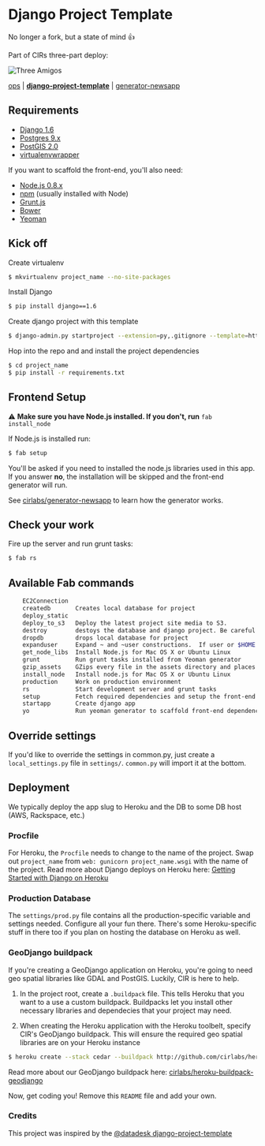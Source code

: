 # Django Project Template

No longer a fork, but a state of mind :thumbsup:

Part of CIRs three-part deploy:

![Three Amigos](http://collider.com/wp-content/uploads/three-amigos-blu-ray-slice.jpg)

[ops](https://github.com/BayCitizen/ops) | [**django-project-template**](https://github.com/cirlabs/django-project-template) | [generator-newsapp](https://github.com/cirlabs/generator-newsapp/)


## Requirements
- [Django 1.6](https://www.djangoproject.com/)
- [Postgres 9.x](http://www.postgresql.org/)
- [PostGIS 2.0](http://postgis.net/)
- [virtualenvwrapper](http://virtualenvwrapper.readthedocs.org/en/latest/)

If you want to scaffold the front-end, you'll also need:

- [Node.js 0.8.x](http://nodejs.org/)
- [npm](http://npmjs.org/) (usually installed with Node)
- [Grunt.js](http://gruntjs.com)
- [Bower](http://bower.io/)
- [Yeoman](http://yeoman.io/index.html)

## Kick off

Create virtualenv

```bash
$ mkvirtualenv project_name --no-site-packages
```

Install Django

```bash
$ pip install django==1.6
```

Create django project with this template
```bash
$ django-admin.py startproject --extension=py,.gitignore --template=https://github.com/cirlabs/django-project-template/archive/master.zip project_name
```

Hop into the repo and and install the project dependencies
```bash
$ cd project_name
$ pip install -r requirements.txt
``` 

## Frontend Setup

:warning: **Make sure you have Node.js installed. If you don't, run** `fab install_node`

If Node.js is installed run:

```bash
$ fab setup
```

You'll be asked if you need to installed the node.js libraries used in this app. If you answer **no**, the installation will be skipped and the front-end generator will run.

See [cirlabs/generator-newsapp](http://github.com/cirlabs/generator-newsapp) to learn how the generator works.

## Check your work

Fire up the server and run grunt tasks:

```bash
$ fab rs
```

## Available Fab commands
```bash
    EC2Connection
    createdb       Creates local database for project
    deploy_static
    deploy_to_s3   Deploy the latest project site media to S3.
    destroy        destoys the database and django project. Be careful!
    dropdb         drops local database for project
    expanduser     Expand ~ and ~user constructions.  If user or $HOME is unk...
    get_node_libs  Install Node.js for Mac OS X or Ubuntu Linux
    grunt          Run grunt tasks installed from Yeoman generator
    gzip_assets    GZips every file in the assets directory and places the ne...
    install_node   Install node.js for Mac OS X or Ubuntu Linux
    production     Work on production environment
    rs             Start development server and grunt tasks
    setup          Fetch required dependencies and setup the front-end
    startapp       Create django app
    yo             Run yeoman generator to scaffold front-end dependencies
```

## Override settings
If you'd like to override the settings in common.py, just create a `local_settings.py` file in `settings/`. `common.py` will import it at the bottom. 

## Deployment
We typically deploy the app slug to Heroku and the DB to some DB host (AWS, Rackspace, etc.)

### Procfile
For Heroku, the `Procfile` needs to change to the name of the project. Swap out `project_name` from `web: gunicorn project_name.wsgi` with the name of the project. Read more about Django deploys on Heroku here: [Getting Started with Django on Heroku](https://devcenter.heroku.com/articles/getting-started-with-django)

### Production Database
The `settings/prod.py` file contains all the production-specific variable and settings needed. Configure all your fun there. There's some Heroku-specific stuff in there too if you plan on hosting the database on Heroku as well.

### GeoDjango buildpack
If you're creating a GeoDjango application on Heroku, you're going to need geo spatial libraries like GDAL and PostGIS. Luckily, CIR is here to help.

1. In the project root, create a `.buildpack` file. This tells Heroku that you want to a use a custom buildpack. Buildpacks let you install other necessary libraries and dependecies that your project may need.

2. When creating the Heroku application with the Heroku toolbelt, specify CIR's GeoDjango buildpack. This will ensure the required geo spatial libraries are on your Heroku instance

```bash
$ heroku create --stack cedar --buildpack http://github.com/cirlabs/heroku-buildpack-geodjango/
```

Read more about our GeoDjango buildpack here: [cirlabs/heroku-buildpack-geodjango](https://github.com/cirlabs/heroku-buildpack-geodjango)


Now, get coding you! Remove this `README` file and add your own.

### Credits

This project was inspired by the [@datadesk django-project-template](https://github.com/datadesk/django-project-template) 
